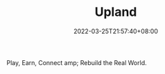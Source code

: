 ﻿---
weight: 
title: "Upland"
description: "Play, Earn, Connect amp; Rebuild the Real World."
date: 2022-03-25T21:57:40+08:00
lastmod: 2022-03-25T16:45:40+08:00
draft: false
authors: ["Metabd"]
featuredImage: "47.webp"
link: "https://www.upland.me/"
tags: ["Upland","ΠιΔβΙη½»"]
categories: ["navigation"]
navigation: ["ΠιΔβΙη½»"]
lightgallery: true
toc: true
pinned: false
recommend: false
recommend1: false
---
Play, Earn, Connect amp; Rebuild the Real World.
